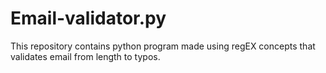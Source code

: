 # Email-validator.py
This repository contains python program made using regEX concepts that validates email from length to typos.
